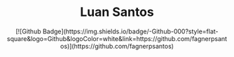 <h1 align="center">Luan Santos</h1>

<p align="center">
    [![Github Badge](https://img.shields.io/badge/-Github-000?style=flat-square&logo=Github&logoColor=white&link=https://github.com/fagnerpsantos)](https://github.com/fagnerpsantos)
    <!-- [![Github Badge](https://img.shields.io/badge/-Github-000?style=flat-square&logo=Github&logoColor=white&link=https://github.comSaintLuan)](https://github.com/SaintLuan)
    [![Linkedin Badge](https://img.shields.io/badge/-LinkedIn-blue?style=flat-square&logo=Linkedin&logoColor=white&link=https://www.linkedin.com/in/luan-santos-864693155)]https://www.linkedin.com/in/luan-santos-864693155) -->
</p>